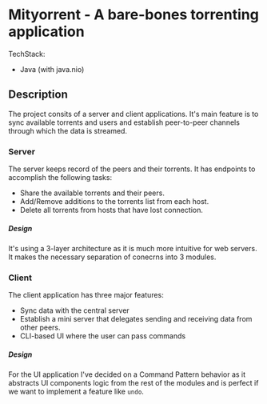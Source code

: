 # Mityorrent - A bare-bones torrenting application
TechStack:
- Java (with java.nio)

## Description
The project consits of a server and client applications. It's main feature is
to sync available torrents and users and establish peer-to-peer channels 
through which the data is streamed.

### Server
The server keeps record of the peers and their torrents.
It has endpoints to accomplish the following tasks:
- Share the available torrents and their peers.
- Add/Remove additions to the torrents list from each host.
- Delete all torrents from hosts that have lost connection.

##### Design
It's using a 3-layer architecture as it is much more intuitive for web servers. 
It makes the necessary separation of conecrns into 3 modules.

### Client
The client application has three major features:
- Sync data with the central server
- Establish a mini server that delegates sending and receiving data from other peers.
- CLI-based UI where the user can pass commands

##### Design
For the UI application I've decided on a Command Pattern behavior as it abstracts UI components 
logic from the rest of the modules and is perfect if we want to implement a feature like `undo`. 
